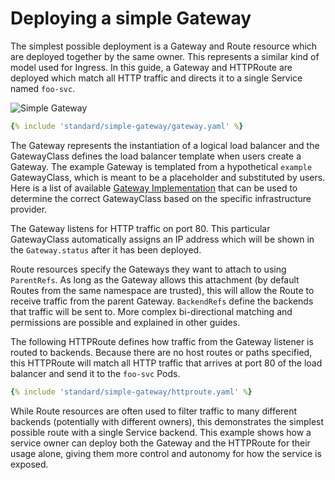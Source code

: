 # Deploying a simple Gateway


The simplest possible deployment is a Gateway and Route resource which are
deployed together by the same owner. This represents a similar kind of model
used for Ingress. In this guide, a Gateway and HTTPRoute are deployed which
match all HTTP traffic and directs it to a single Service named `foo-svc`. 

![Simple Gateway](../images/single-service-gateway.png)

```yaml  
{% include 'standard/simple-gateway/gateway.yaml' %}
```

The Gateway represents the instantiation of a logical load balancer and the
GatewayClass defines the load balancer template when users create a Gateway.
The example Gateway is templated from a hypothetical `example`
GatewayClass, which is meant to be a placeholder and substituted by users. Here
is a list of available
[Gateway Implementation](../implementations.md) that
can be used to determine the correct GatewayClass based on the specific
infrastructure provider.

The Gateway listens for HTTP traffic on port 80. This particular GatewayClass
automatically assigns an IP address which will be shown in the `Gateway.status`
after it has been deployed. 

Route resources specify the Gateways they want to attach to using `ParentRefs`. As long as 
the Gateway allows this attachment (by default Routes from the same namespace are trusted),
this will allow the Route to receive traffic from the parent Gateway. 
`BackendRefs` define the backends that traffic will be sent to. More complex 
bi-directional matching and permissions are possible and explained in other guides.

The following HTTPRoute defines how traffic from the Gateway listener is routed
to backends. Because there are no host routes or paths specified, this HTTPRoute
will match all HTTP traffic that arrives at port 80 of the load balancer and
send it to the `foo-svc` Pods. 

```yaml  
{% include 'standard/simple-gateway/httproute.yaml' %}
```

While Route resources are often used to filter traffic to many different
backends (potentially with different owners), this demonstrates the simplest
possible route with a single Service backend. This example shows how a service
owner can deploy both the Gateway and the HTTPRoute for their usage alone,
giving them more control and autonomy for how the service is exposed.
